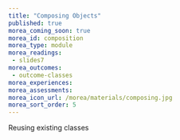 ```yaml
---
title: "Composing Objects"
published: true
morea_coming_soon: true
morea_id: composition
morea_type: module
morea_readings:
 - slides7
morea_outcomes:
 - outcome-classes
morea_experiences:
morea_assessments:
morea_icon_url: /morea/materials/composing.jpg
morea_sort_order: 5
---
```


Reusing existing classes